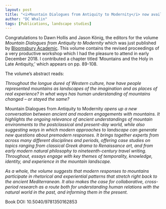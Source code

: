 ```yaml
---
layout: post
title: "<i>Mountain Dialogues from Antiquity to Modernity</i> now available"
author: "DC Whalin"
tags: [Publications, landscape studies]
---
```


Congratulations to Dawn Hollis and Jason König, the editors for the volume <i>Mountain Dialogues from Antiquity to Modernity</i> which was just published by [Bloomsbury Academic](https://www.bloomsburycollections.com/book/mountain-dialogues-from-antiquity-to-modernity/). This volume contains the revised proceedings of a very productive workshop which I had the pleasure to attend in early December 2018. I contributed a chapter titled ‘Mountains and the Holy in Late Antiquity,’ which appears on pp. 89-108.

The volume’s abstract reads:

*Throughout the *longue dureé* of Western culture, how have people represented mountains as landscapes of the imagination and as places of real experience? In what ways has human understanding of mountains changed – or stayed the same?*

Mountain Dialogues from Antiquity to Modernity *opens up a new conversation between ancient and modern engagements with mountains. It highlights the ongoing relevance of ancient understandings of mountain environments to the postclassical and present-day world, while also suggesting ways in which modern approaches to landscape can generate new questions about premodern responses. It brings together experts from across many different disciplines and periods, offering case studies on topics ranging from classical Greek drama to Renaissance art, and from early modern natural philosophy to nineteenth-century travel writing. Throughout, essays engage with key themes of temporality, knowledge, identity, and experience in the mountain landscape.*

*As a whole, the volume suggests that modern responses to mountains participate in rhetorical and experiential patterns that stretch right back to the ancient Mediterranean. It also makes the case for collaborative, cross-period research as a route both for understanding human relations with the natural world in the past, and informing them in the present.*

Book DOI: 10.5040/9781350162853
